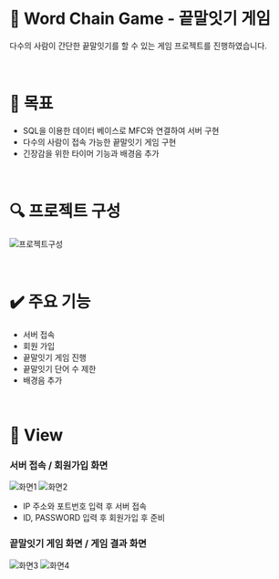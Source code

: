 # 💬​ Word Chain Game - 끝말잇기 게임
다수의 사람이 간단한 끝말잇기를 할 수 있는 게임 프로젝트를 진행하였습니다.

</br>

# 🎯 목표
- SQL을 이용한 데이터 베이스로 MFC와 연결하여 서버 구현
- 다수의 사람이 접속 가능한 끝말잇기 게임 구현
- 긴장감을 위한 타이머 기능과 배경음 추가
  
</br>

# 🔍 프로젝트 구성
![프로젝트구성](https://github.com/gaeun120312/Word_Chain_Game/assets/92353486/ac930ef3-c97c-417d-be31-86b42c7e7bb6)

</br>

# ✔️​ 주요 기능
- 서버 접속
- 회원 가입
- 끝말잇기 게임 진행
- 끝말잇기 단어 수 제한
- 배경음 추가

</br>

# 🔳​ View
### 서버 접속 / 회원가입 화면
![화면1](https://github.com/gaeun120312/Word_Chain_Game/assets/92353486/0dafe99c-7519-4103-9020-3e577619d1c2)
![화면2](https://github.com/gaeun120312/Word_Chain_Game/assets/92353486/9ce060cb-4356-4fed-93d1-6bdf97af7078)
- IP 주소와 포트번호 입력 후 서버 접속
- ID, PASSWORD 입력 후 회원가입 후 준비

### 끝말잇기 게임 화면 / 게임 결과 화면
![화면3](https://github.com/gaeun120312/Word_Chain_Game/assets/92353486/a3ab69f8-bcea-4086-9a39-d8d68e3a1d56)
![화면4](https://github.com/gaeun120312/Word_Chain_Game/assets/92353486/0451167b-cd1f-4450-8f0d-76a480aac047)

</br>
